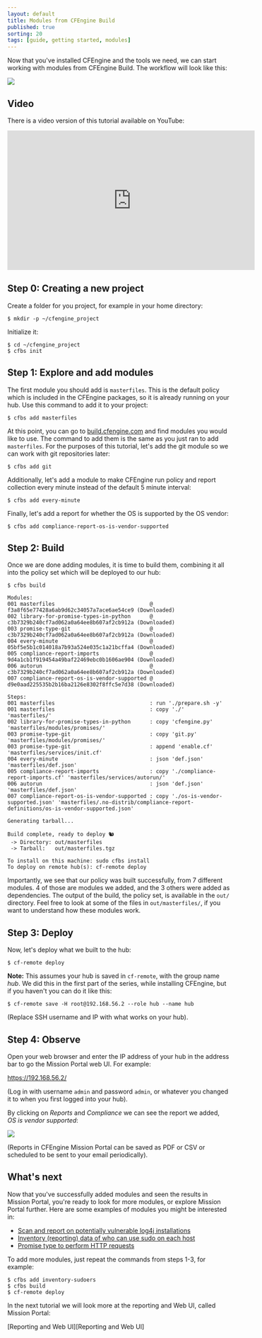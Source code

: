 ```yaml
---
layout: default
title: Modules from CFEngine Build
published: true
sorting: 20
tags: [guide, getting started, modules]
---
```


Now that you've installed CFEngine and the tools we need, we can start working with modules from CFEngine Build.
The workflow will look like this:

![](workflow.png)

## Video

There is a video version of this tutorial available on YouTube:

<iframe width="560" height="315" src="https://www.youtube.com/embed/m2vHvJ7_iug" frameborder="0" allow="accelerometer; autoplay; clipboard-write; encrypted-media; gyroscope; picture-in-picture" allowfullscreen></iframe>

## Step 0: Creating a new project

Create a folder for you project, for example in your home directory:

```
$ mkdir -p ~/cfengine_project
```

Initialize it:

```
$ cd ~/cfengine_project
$ cfbs init
```

## Step 1: Explore and add modules

The first module you should add is `masterfiles`.
This is the default policy which is included in the CFEngine packages, so it is already running on your hub.
Use this command to add it to your project:

```
$ cfbs add masterfiles
```

At this point, you can go to [build.cfengine.com](https://build.cfengine.com) and find modules you would like to use.
The command to add them is the same as you just ran to add `masterfiles`.
For the purposes of this tutorial, let's add the git module so we can work with git repositories later:

```
$ cfbs add git
```

Additionally, let's add a module to make CFEngine run policy and report collection every minute instead of the default 5 minute interval:

```
$ cfbs add every-minute
```

Finally, let's add a report for whether the OS is supported by the OS vendor:

```
$ cfbs add compliance-report-os-is-vendor-supported
```

## Step 2: Build

Once we are done adding modules, it is time to build them, combining it all into the policy set which will be deployed to our hub:

```
$ cfbs build

Modules:
001 masterfiles                              @ f3a8f65e77428a6ab9d62c34057a7ace6ae54ce9 (Downloaded)
002 library-for-promise-types-in-python      @ c3b7329b240cf7ad062a0a64ee8b607af2cb912a (Downloaded)
003 promise-type-git                         @ c3b7329b240cf7ad062a0a64ee8b607af2cb912a (Downloaded)
004 every-minute                             @ 05bf5e5b1c014018a7b93a524e035c1a21bcffa4 (Downloaded)
005 compliance-report-imports                @ 9d4a1cb1f919454a49baf22469ebc0b1606ae904 (Downloaded)
006 autorun                                  @ c3b7329b240cf7ad062a0a64ee8b607af2cb912a (Downloaded)
007 compliance-report-os-is-vendor-supported @ d9e0aad225535b2b16ba2126e8302f8ffc5e7d38 (Downloaded)

Steps:
001 masterfiles                              : run './prepare.sh -y'
001 masterfiles                              : copy './' 'masterfiles/'
002 library-for-promise-types-in-python      : copy 'cfengine.py' 'masterfiles/modules/promises/'
003 promise-type-git                         : copy 'git.py' 'masterfiles/modules/promises/'
003 promise-type-git                         : append 'enable.cf' 'masterfiles/services/init.cf'
004 every-minute                             : json 'def.json' 'masterfiles/def.json'
005 compliance-report-imports                : copy './compliance-report-imports.cf' 'masterfiles/services/autorun/'
006 autorun                                  : json 'def.json' 'masterfiles/def.json'
007 compliance-report-os-is-vendor-supported : copy './os-is-vendor-supported.json' 'masterfiles/.no-distrib/compliance-report-definitions/os-is-vendor-supported.json'

Generating tarball...

Build complete, ready to deploy 🐿
 -> Directory: out/masterfiles
 -> Tarball:   out/masterfiles.tgz

To install on this machine: sudo cfbs install
To deploy on remote hub(s): cf-remote deploy
```

Importantly, we see that our policy was built successfully, from 7 different modules.
4 of those are modules we added, and the 3 others were added as dependencies.
The output of the build, the policy set, is available in the `out/` directory.
Feel free to look at some of the files in `out/masterfiles/`, if you want to understand how these modules work.

## Step 3: Deploy

Now, let's deploy what we built to the hub:

```
$ cf-remote deploy
```

**Note:** This assumes your hub is saved in `cf-remote`, with the group name _hub_.
We did this in the first part of the series, while installing CFEngine, but if you haven't you can do it like this:

```
$ cf-remote save -H root@192.168.56.2 --role hub --name hub
```

(Replace SSH username and IP with what works on your hub).

## Step 4: Observe

Open your web browser and enter the IP address of your hub in the address bar to go the Mission Portal web UI.
For example:

https://192.168.56.2/

(Log in with username `admin` and password `admin`, or whatever you changed it to when you first logged into your hub).

By clicking on _Reports_ and _Compliance_ we can see the report we added, _OS is vendor supported_:

![](os-is-vendor-supported.gif)

(Reports in CFEngine Mission Portal can be saved as PDF or CSV or scheduled to be sent to your email periodically).

## What's next

Now that you've successfully added modules and seen the results in Mission Portal, you're ready to look for more modules, or explore Mission Portal further.
Here are some examples of modules you might be interested in:

* [Scan and report on potentially vulnerable log4j installations](https://build.cfengine.com/modules/cve-2021-44228-log4j/)
* [Inventory (reporting) data of who can use sudo on each host](https://build.cfengine.com/modules/inventory-sudoers/)
* [Promise type to perform HTTP requests](https://build.cfengine.com/modules/promise-type-http/)

To add more modules, just repeat the commands from steps 1-3, for example:

```
$ cfbs add inventory-sudoers
$ cfbs build
$ cf-remote deploy
```

In the next tutorial we will look more at the reporting and Web UI, called Mission Portal:

[Reporting and Web UI][Reporting and Web UI]
